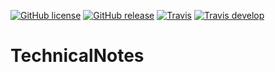 [![GitHub license](https://img.shields.io/badge/license-GPLv3-blue.svg?style=flat-square)](https://raw.githubusercontent.com/stardisblue/TechnicalNotes/master/LICENSE)
[![GitHub release](https://img.shields.io/github/release/stardisblue/technicalnotes.svg?style=flat-square)](https://github.com/stardisblue/TechnicalNotes/releases/latest)
[![Travis](https://img.shields.io/travis/stardisblue/TechnicalNotes.svg?style=flat-square)](https://travis-ci.org/stardisblue/TechnicalNotes)
[![Travis develop](https://img.shields.io/travis/stardisblue/TechnicalNotes/develop.svg?style=flat-square&label=develop)](https://travis-ci.org/stardisblue/TechnicalNotes)



# TechnicalNotes

